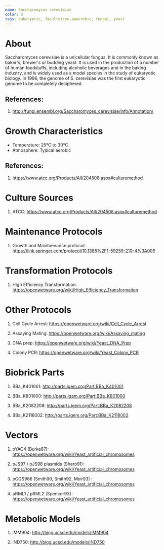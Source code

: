 ```yaml
---
name: Saccharomyces cerevisiae
color: 3
tags: eukaryotic, facultative-anaerobic, fungal, yeast
---
```

# About
Saccharomyces cerevisiae is a unicellular fungus. It is commonly known as baker's, brewer's or budding yeast. It is used in the production of a number of human foodstuffs, including alcoholic beverages and in the baking industry, and is widely used as a model species in the study of eukaryotic biology. In 1996, the genome of S. cerevisiae was the first eukaryotic genome to be completely deciphered.

## References:
1. http://fungi.ensembl.org/Saccharomyces_cerevisiae/Info/Annotation/


# Growth Characteristics
* Temperature: 25°C to 30°C
* Atmosphere: Typical aerobic

## References:
1. https://www.atcc.org/Products/All/204508.aspx#culturemethod

# Culture Sources
1. ATCC: https://www.atcc.org/Products/All/204508.aspx#culturemethod

# Maintenance Protocols
1. Growth and Maintnenance protocol: https://link.springer.com/protocol/10.1385%2F1-59259-210-4%3A009

# Transformation Protocols
1. High Efficiency Transformation: https://openwetware.org/wiki/High_Efficiency_Transformation

# Other Protocols
1. Cell Cycle Arrest: https://openwetware.org/wiki/Cell_Cycle_Arrest

2. Assaying Mating: https://openwetware.org/wiki/Assaying_mating

3. DNA prep: https://openwetware.org/wiki/Yeast_DNA_Prep

4. Colony PCR: https://openwetware.org/wiki/Yeast_Colony_PCR

# Biobrick Parts
1. BBa_K401001: http://parts.igem.org/Part:BBa_K401001

2. BBa_K801000: http://parts.igem.org/Part:BBa_K801000

3. BBa_K2082208: http://parts.igem.org/Part:BBa_K2082208

4. BBa_K2118002: http://parts.igem.org/Part:BBa_K2118002

# Vectors
1. pYAC4 (Burke87): https://openwetware.org/wiki/Yeast_artificial_chromosomes

2. pJS97 / pJS98 plasmids (Shero91): https://openwetware.org/wiki/Yeast_artificial_chromosomes

3. pCGS966 (Smith90, Smith92, Moir93) : https://openwetware.org/wiki/Yeast_artificial_chromosomes

4. pRML1 / pRML2 (Spencer93) : https://openwetware.org/wiki/Yeast_artificial_chromosomes

# Metabolic Models
1. iMM904: http://bigg.ucsd.edu/models/iMM904

2. iND750: http://bigg.ucsd.edu/models/iND750
